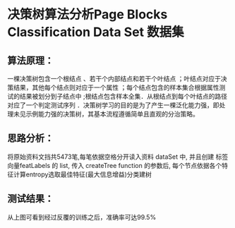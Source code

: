 # 决策树算法分析Page Blocks Classification Data Set 数据集

## 算法原理：
一棵决策树包含一个根结点 、若干个内部结点和若干个叶结点 ；叶结点对应于决策结果，其他每个结点则对应于一个属性 ；每个结点包含的样本集合根据属性测试的结果被划分到子结点中 ;根结点包含样本全集．从根结点到每个叶结点的路径对应了一个判定测试序列 ．决策树学习的目的是为了产生一棵泛化能力强，即处理未见示例能力强的决策树，其基本流程遵循简单且直观的分治策略。

## 思路分析：
将原始资料文挡共5473笔,每笔依据空格分开读入资料 dataSet 中, 并且创建 标签向量featLabels 的 list, 传入 createTree function 的参数后, 每个节点依据各个特征计算entropy选取最佳特征(最大信息增益)分类建树

## 测试结果：
从上图可看到经过反覆的训练之后，准确率可达99.5%
